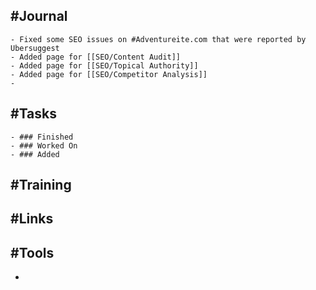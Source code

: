 ## #Journal
	- Fixed some SEO issues on #Adventureite.com that were reported by Ubersuggest
	- Added page for [[SEO/Content Audit]]
	- Added page for [[SEO/Topical Authority]]
	- Added page for [[SEO/Competitor Analysis]]
	-
## #Tasks
	- ### Finished
	- ### Worked On
	- ### Added
## #Training
## #Links
## #Tools
-